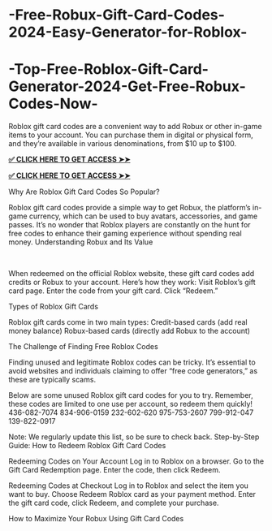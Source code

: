 # -Free-Robux-Gift-Card-Codes-2024-Easy-Generator-for-Roblox-
# -Top-Free-Roblox-Gift-Card-Generator-2024-Get-Free-Robux-Codes-Now-
Roblox gift card codes are a convenient way to add Robux or other in-game items to your account. You can purchase them in digital or physical form, and they’re available in various denominations, from $10 up to $100.

**[✅ CLICK HERE TO GET ACCESS ➤➤](https://groupzone.xyz/free-robux/)**

**[✅ CLICK HERE TO GET ACCESS ➤➤](https://groupzone.xyz/free-robux/)**

Why Are Roblox Gift Card Codes So Popular?

Roblox gift card codes provide a simple way to get Robux, the platform’s in-game currency, which can be used to buy avatars, accessories, and game passes. It’s no wonder that Roblox players are constantly on the hunt for free codes to enhance their gaming experience without spending real money. Understanding Robux and Its Value

​​

When redeemed on the official Roblox website, these gift card codes add credits or Robux to your account. Here’s how they work: Visit Roblox’s gift card page. Enter the code from your gift card. Click “Redeem.”

Types of Roblox Gift Cards

Roblox gift cards come in two main types: Credit-based cards (add real money balance) Robux-based cards (directly add Robux to the account)

The Challenge of Finding Free Roblox Codes

Finding unused and legitimate Roblox codes can be tricky. It’s essential to avoid websites and individuals claiming to offer “free code generators,” as these are typically scams.

Below are some unused Roblox gift card codes for you to try. Remember, these codes are limited to one use per account, so redeem them quickly! 436-082-7074 834-906-0159 232-602-620 975-753-2607 799-912-047 139-822-0917

Note: We regularly update this list, so be sure to check back. Step-by-Step Guide: How to Redeem Roblox Gift Card Codes

Redeeming Codes on Your Account Log in to Roblox on a browser. Go to the Gift Card Redemption page. Enter the code, then click Redeem.

Redeeming Codes at Checkout Log in to Roblox and select the item you want to buy. Choose Redeem Roblox card as your payment method. Enter the gift card code, click Redeem, and complete your purchase.

How to Maximize Your Robux Using Gift Card Codes
